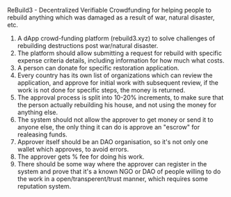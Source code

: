 ReBuild3 - Decentralized Verifiable Crowdfunding for helping people to rebuild anything which was damaged as a result of war, natural disaster, etc. 

1. A dApp crowd-funding platform (rebuild3.xyz) to solve challenges of rebuilding destructions post war/natural disaster.
2. The platform should allow submitting a request for rebuild with specific expense criteria details, including information for how much what costs.
3. A person can donate for specific restoration application.
4. Every country has its own list of organizations which can review the application, and approve for initial work with subsequent review, if the work is not done for specific steps, the money is returned.
5. The approval process is split into 10-20% increments, to make sure that the person actually rebuilding his house, and not using the money for anything else.
6. The system should not allow the approver to get money or send it to anyone else, the only thing it can do is approve an "escrow" for realeasing funds.
7. Approver itself should be an DAO organisation, so it's not only one wallet which approves, to avoid errors.
8. The approver gets % fee for doing his work.
9. There should be some way where the approver can register in the system and prove that it's a known NGO or DAO of people willing to do the work in a open/transperent/trust manner,
which requires some reputation system.
